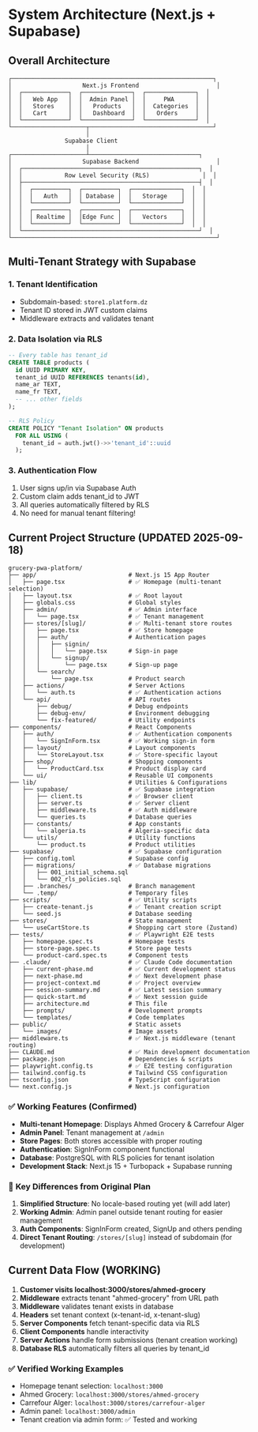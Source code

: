 # System Architecture (Next.js + Supabase)

## Overall Architecture

```
┌─────────────────────────────────────────────────────────┐
│                    Next.js Frontend                      │
│  ┌─────────────┐  ┌──────────────┐  ┌──────────────┐  │
│  │   Web App   │  │  Admin Panel │  │     PWA      │  │
│  │   Stores    │  │   Products   │  │  Categories  │  │
│  │   Cart      │  │   Dashboard  │  │   Orders     │  │
│  └─────────────┘  └──────────────┘  └──────────────┘  │
└─────────────────────┬───────────────────────────────────┘
                      │
                Supabase Client
                      │
┌─────────────────────┴───────────────────────────────┐
│                    Supabase Backend                      │
│  ┌──────────────────────────────────────────────────┐  │
│  │            Row Level Security (RLS)               │  │
│  ├──────────────────────────────────────────────────┤  │
│  │  ┌──────────┐  ┌──────────┐  ┌──────────────┐  │  │
│  │  │   Auth   │  │ Database │  │   Storage    │  │  │
│  │  └──────────┘  └──────────┘  └──────────────┘  │  │
│  │  ┌──────────┐  ┌──────────┐  ┌──────────────┐  │  │
│  │  │ Realtime │  │Edge Func │  │   Vectors    │  │  │
│  │  └──────────┘  └──────────┘  └──────────────┘  │  │
│  └──────────────────────────────────────────────────┘  │
└──────────────────────────────────────────────────────────┘
```

## Multi-Tenant Strategy with Supabase

### 1. Tenant Identification
- Subdomain-based: `store1.platform.dz`
- Tenant ID stored in JWT custom claims
- Middleware extracts and validates tenant

### 2. Data Isolation via RLS
```sql
-- Every table has tenant_id
CREATE TABLE products (
  id UUID PRIMARY KEY,
  tenant_id UUID REFERENCES tenants(id),
  name_ar TEXT,
  name_fr TEXT,
  -- ... other fields
);

-- RLS Policy
CREATE POLICY "Tenant Isolation" ON products
  FOR ALL USING (
    tenant_id = auth.jwt()->>'tenant_id'::uuid
  );
```

### 3. Authentication Flow
1. User signs up/in via Supabase Auth
2. Custom claim adds tenant_id to JWT
3. All queries automatically filtered by RLS
4. No need for manual tenant filtering!

## Current Project Structure (UPDATED 2025-09-18)

```
grucery-pwa-platform/
├── app/                          # Next.js 15 App Router
│   ├── page.tsx                  # ✅ Homepage (multi-tenant selection)
│   ├── layout.tsx                # ✅ Root layout
│   ├── globals.css               # Global styles
│   ├── admin/                    # ✅ Admin interface
│   │   └── page.tsx              # ✅ Tenant management
│   ├── stores/[slug]/            # ✅ Multi-tenant store routes
│   │   ├── page.tsx              # ✅ Store homepage
│   │   ├── auth/                 # Authentication pages
│   │   │   ├── signin/
│   │   │   │   └── page.tsx      # Sign-in page
│   │   │   └── signup/
│   │   │       └── page.tsx      # Sign-up page
│   │   └── search/
│   │       └── page.tsx          # Product search
│   ├── actions/                  # Server Actions
│   │   └── auth.ts               # ✅ Authentication actions
│   └── api/                      # API routes
│       ├── debug/                # Debug endpoints
│       ├── debug-env/            # Environment debugging
│       └── fix-featured/         # Utility endpoints
├── components/                   # React Components
│   ├── auth/                     # ✅ Authentication components
│   │   └── SignInForm.tsx        # ✅ Working sign-in form
│   ├── layout/                   # Layout components
│   │   └── StoreLayout.tsx       # ✅ Store-specific layout
│   ├── shop/                     # Shopping components
│   │   └── ProductCard.tsx       # Product display card
│   └── ui/                       # Reusable UI components
├── lib/                          # Utilities & Configurations
│   ├── supabase/                 # ✅ Supabase integration
│   │   ├── client.ts             # ✅ Browser client
│   │   ├── server.ts             # ✅ Server client
│   │   ├── middleware.ts         # ✅ Auth middleware
│   │   └── queries.ts            # Database queries
│   ├── constants/                # App constants
│   │   └── algeria.ts            # Algeria-specific data
│   └── utils/                    # Utility functions
│       └── product.ts            # Product utilities
├── supabase/                     # ✅ Supabase configuration
│   ├── config.toml               # Supabase config
│   ├── migrations/               # ✅ Database migrations
│   │   ├── 001_initial_schema.sql
│   │   └── 002_rls_policies.sql
│   ├── .branches/                # Branch management
│   └── .temp/                    # Temporary files
├── scripts/                      # ✅ Utility scripts
│   ├── create-tenant.js          # ✅ Tenant creation script
│   └── seed.js                   # Database seeding
├── stores/                       # State management
│   └── useCartStore.ts           # Shopping cart store (Zustand)
├── tests/                        # ✅ Playwright E2E tests
│   ├── homepage.spec.ts          # Homepage tests
│   ├── store-page.spec.ts        # Store page tests
│   └── product-card.spec.ts      # Component tests
├── .claude/                      # ✅ Claude Code documentation
│   ├── current-phase.md          # ✅ Current development status
│   ├── next-phase.md             # ✅ Next development phase
│   ├── project-context.md        # ✅ Project overview
│   ├── session-summary.md        # ✅ Latest session summary
│   ├── quick-start.md            # ✅ Next session guide
│   ├── architecture.md           # This file
│   ├── prompts/                  # Development prompts
│   └── templates/                # Code templates
├── public/                       # Static assets
│   └── images/                   # Image assets
├── middleware.ts                 # ✅ Next.js middleware (tenant routing)
├── CLAUDE.md                     # ✅ Main development documentation
├── package.json                  # Dependencies & scripts
├── playwright.config.ts          # ✅ E2E testing configuration
├── tailwind.config.ts            # Tailwind CSS configuration
├── tsconfig.json                 # TypeScript configuration
└── next.config.js                # Next.js configuration
```

### ✅ **Working Features (Confirmed)**
- **Multi-tenant Homepage**: Displays Ahmed Grocery & Carrefour Alger
- **Admin Panel**: Tenant management at `/admin`
- **Store Pages**: Both stores accessible with proper routing
- **Authentication**: SignInForm component functional
- **Database**: PostgreSQL with RLS policies for tenant isolation
- **Development Stack**: Next.js 15 + Turbopack + Supabase running

### 🔄 **Key Differences from Original Plan**
1. **Simplified Structure**: No locale-based routing yet (will add later)
2. **Working Admin**: Admin panel outside tenant routing for easier management
3. **Auth Components**: SignInForm created, SignUp and others pending
4. **Direct Tenant Routing**: `/stores/[slug]` instead of subdomain (for development)

## Current Data Flow (WORKING)

1. **Customer visits localhost:3000/stores/ahmed-grocery**
2. **Middleware** extracts tenant "ahmed-grocery" from URL path
3. **Middleware** validates tenant exists in database
4. **Headers** set tenant context (x-tenant-id, x-tenant-slug)
5. **Server Components** fetch tenant-specific data via RLS
6. **Client Components** handle interactivity
7. **Server Actions** handle form submissions (tenant creation working)
8. **Database RLS** automatically filters all queries by tenant_id

### ✅ **Verified Working Examples**
- Homepage tenant selection: `localhost:3000`
- Ahmed Grocery: `localhost:3000/stores/ahmed-grocery`
- Carrefour Alger: `localhost:3000/stores/carrefour-alger`
- Admin panel: `localhost:3000/admin`
- Tenant creation via admin form: ✅ Tested and working
